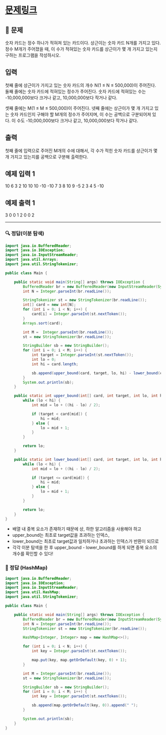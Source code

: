 # [문제링크](https://www.acmicpc.net/problem/10816)

## 📝 문제

숫자 카드는 정수 하나가 적혀져 있는 카드이다. 상근이는 숫자 카드 N개를 가지고 있다. 정수 M개가 주어졌을 때, 이 수가 적혀있는 숫자 카드를 상근이가 몇 개 가지고 있는지 구하는 프로그램을 작성하시오.

## 입력

첫째 줄에 상근이가 가지고 있는 숫자 카드의 개수 N(1 ≤ N ≤ 500,000)이 주어진다. 둘째 줄에는 숫자 카드에 적혀있는 정수가 주어진다. 숫자 카드에 적혀있는 수는 -10,000,000보다 크거나 같고, 10,000,000보다 작거나 같다.

셋째 줄에는 M(1 ≤ M ≤ 500,000)이 주어진다. 넷째 줄에는 상근이가 몇 개 가지고 있는 숫자 카드인지 구해야 할 M개의 정수가 주어지며, 이 수는 공백으로 구분되어져 있다. 이 수도 -10,000,000보다 크거나 같고, 10,000,000보다 작거나 같다.

## 출력

첫째 줄에 입력으로 주어진 M개의 수에 대해서, 각 수가 적힌 숫자 카드를 상근이가 몇 개 가지고 있는지를 공백으로 구분해 출력한다.

## 예제 입력 1 

10
6 3 2 10 10 10 -10 -10 7 3
8
10 9 -5 2 3 4 5 -10

## 예제 출력 1 

3 0 0 1 2 0 0 2

---

### 🔍 정답(이분 탐색)

```java
import java.io.BufferedReader;
import java.io.IOException;
import java.io.InputStreamReader;
import java.util.Arrays;
import java.util.StringTokenizer;

public class Main {

    public static void main(String[] args) throws IOException {
        BufferedReader br = new BufferedReader(new InputStreamReader(System.in));
        int N = Integer.parseInt(br.readLine());

        StringTokenizer st = new StringTokenizer(br.readLine());
        int[] card = new int[N];
        for (int i = 0; i < N; i++) {
            card[i] = Integer.parseInt(st.nextToken());
        }
        Arrays.sort(card);

        int M =  Integer.parseInt(br.readLine());
        st = new StringTokenizer(br.readLine());

        StringBuilder sb = new StringBuilder();
        for (int i = 0; i < M; i++) {
            int target = Integer.parseInt(st.nextToken());
            int lo = 0;
            int hi = card.length;

            sb.append(upper_bound(card, target, lo, hi) - lower_bound(card, target, lo, hi)).append(" ");
        }
        System.out.println(sb);
    }

    public static int upper_bound(int[] card, int target, int lo, int hi) {
        while (lo < hi) {
            int mid = lo + ((hi - lo) / 2);

            if (target < card[mid]) {
                hi = mid;
            } else {
                lo = mid + 1;
            }
        }

        return lo;
    }

    public static int lower_bound(int[] card, int target, int lo, int hi) {
        while (lo < hi) {
            int mid = lo + ((hi - lo) / 2);

            if (target <= card[mid]) {
                hi = mid;
            } else {
                lo = mid + 1;
            }
        }

        return lo;
    }
}
```
- 배열 내 중복 요소가 존재하기 때문에 상, 하한 알고리즘을 사용해야 하고
- upper_bound는 최초로 target값을 초과하는 인덱스,
- lower_bound는 최초로 target값과 일치하거나 초과하는 인덱스가 반환이 되므로
- 각각 이분 탐색을 한 후 upper_bound - lower_bound를 하게 되면 중복 요소의 개수를 확인할 수 있다!


### 🔎 정답 (HashMap)

```java
import java.io.BufferedReader;
import java.io.IOException;
import java.io.InputStreamReader;
import java.util.HashMap;
import java.util.StringTokenizer;

public class Main {

    public static void main(String[] args) throws IOException {
        BufferedReader br = new BufferedReader(new InputStreamReader(System.in));
        int N = Integer.parseInt(br.readLine());
        StringTokenizer st = new StringTokenizer(br.readLine());

        HashMap<Integer, Integer> map = new HashMap<>();

        for (int i = 0; i < N; i++) {
            int key = Integer.parseInt(st.nextToken());

            map.put(key, map.getOrDefault(key, 0) + 1);
        }

        int M = Integer.parseInt(br.readLine());
        st = new StringTokenizer(br.readLine());

        StringBuilder sb = new StringBuilder();
        for (int i = 0; i < M; i++) {
            int key = Integer.parseInt(st.nextToken());

            sb.append(map.getOrDefault(key, 0)).append(" ");
        }

        System.out.println(sb);
    }
}
```